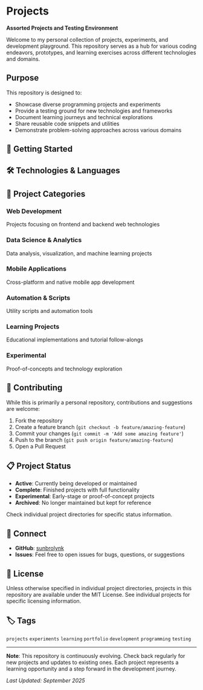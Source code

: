 # Projects

**Assorted Projects and Testing Environment**

Welcome to my personal collection of projects, experiments, and development playground. This repository serves as a hub for various coding endeavors, prototypes, and learning exercises across different technologies and domains.

## Purpose

This repository is designed to:
- Showcase diverse programming projects and experiments
- Provide a testing ground for new technologies and frameworks
- Document learning journeys and technical explorations
- Share reusable code snippets and utilities
- Demonstrate problem-solving approaches across various domains


## 🚀 Getting Started

## 🛠 Technologies & Languages

## 📂 Project Categories

### Web Development
Projects focusing on frontend and backend web technologies

### Data Science & Analytics
Data analysis, visualization, and machine learning projects

### Mobile Applications
Cross-platform and native mobile app development

### Automation & Scripts
Utility scripts and automation tools

### Learning Projects
Educational implementations and tutorial follow-alongs

### Experimental
Proof-of-concepts and technology exploration

## 🤝 Contributing

While this is primarily a personal repository, contributions and suggestions are welcome:

1. Fork the repository
2. Create a feature branch (`git checkout -b feature/amazing-feature`)
3. Commit your changes (`git commit -m 'Add some amazing feature'`)
4. Push to the branch (`git push origin feature/amazing-feature`)
5. Open a Pull Request

## 📋 Project Status

- **Active**: Currently being developed or maintained
- **Complete**: Finished projects with full functionality
- **Experimental**: Early-stage or proof-of-concept projects
- **Archived**: No longer maintained but kept for reference

Check individual project directories for specific status information.

## 🔗 Connect

- **GitHub**: [sunbrolynk](https://github.com/sunbrolynk)
- **Issues**: Feel free to open issues for bugs, questions, or suggestions

## 📄 License

Unless otherwise specified in individual project directories, projects in this repository are available under the MIT License. See individual projects for specific licensing information.

## 🏷 Tags

`projects` `experiments` `learning` `portfolio` `development` `programming` `testing`

---

**Note**: This repository is continuously evolving. Check back regularly for new projects and updates to existing ones. Each project represents a learning opportunity and a step forward in the development journey.

*Last Updated: September 2025*
